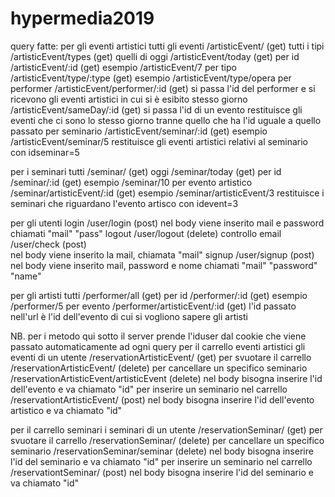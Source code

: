 # hypermedia2019
query fatte:
per gli eventi artistici
  tutti gli eventi    /artisticEvent/     (get)
  tutti i tipi        /artisticEvent/types    (get)
  quelli di oggi      /artisticEvent/today    (get)
  per id              /artisticEvent/:id      (get)
      esempio   /artisticEvent/7
  per tipo            /artisticEvent/type/:type (get)
      esempio   /artisticEvent/type/opera
  per performer       /artisticEvent/performer/:id  (get)
      si passa l'id del performer e si ricevono gli eventi artistici in cui si è esibito
  stesso giorno       /artisticEvent/sameDay/:id    (get)
      si passa l'id di un evento restituisce gli eventi che ci sono lo stesso giorno tranne quello che ha l'id uguale a quello passato
  per seminario       /artisticEvent/seminar/:id  (get)
      esempio     /artisticEvent/seminar/5
      restituisce gli eventi artistici relativi al seminario con idseminar=5

per i seminari
  tutti               /seminar/     (get)
  oggi                /seminar/today    (get)
  per id              /seminar/:id      (get)
      esempio   /seminar/10
  per evento artistico  /seminar/artisticEvent/:id  (get)
      esempio   /seminar/artisticEvent/3
      restituisce i seminari che riguardano l'evento artisco con idevent=3

per gli utenti
  login               /user/login        (post)
      nel body viene inserito mail e password chiamati "mail" "pass"
  logout              /user/logout       (delete)
  controllo email     /user/check        (post)   
      nel body viene inserito la mail, chiamata "mail"
  signup              /user/signup       (post)
        nel body viene inserito mail, password e nome chiamati "mail" "password" "name"

per gli artisti
  tutti               /performer/all    (get)
  per id              /performer/:id    (get)
      esempio   /performer/5
  per evento          /performer/artisticEvent/:id  (get)
      l'id passato nell'url è l'id dell'evento di cui si vogliono sapere gli artisti

NB. per i metodo qui sotto il server prende l'iduser dal cookie che viene passato automaticamente ad ogni query
per il carrello eventi artistici
    gli eventi di un utente   /reservationArtisticEvent/     (get)
    per svuotare il carrello  /reservationArtisticEvent/     (delete)
    per cancellare un specifico seminario   /reservationArtisticEvent/artisticEvent (delete)
        nel body bisogna inserire l'id dell'evento e va chiamato "id"
    per inserire un seminario nel carrello  /reservationtArtisticEvent/   (post)
        nel body bisogna inserire l'id dell'evento artistico e va chiamato "id"

per il carrello seminari
    i seminari di un utente   /reservationSeminar/           (get)
    per svuotare il carrello  /reservationSeminar/           (delete)
    per cancellare un specifico seminario   /reservationSeminar/seminar (delete)
        nel body bisogna inserire l'id del seminario e va chiamato "id"
    per inserire un seminario nel carrello  /reservationtSeminar/   (post)
        nel body bisogna inserire l'id del seminario e va chiamato "id"
